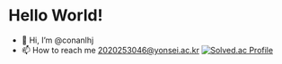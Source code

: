 # Hello World!
- 👋 Hi, I’m @conanlhj
- 📫 How to reach me 2020253046@yonsei.ac.kr
[![Solved.ac Profile](http://mazassumnida.wtf/api/v2/generate_badge?boj=wjdehdtod)](https://solved.ac/conanlhj/)
<!---
conanlhj/conanlhj is a ✨ special ✨ repository because its `README.md` (this file) appears on your GitHub profile.
You can click the Preview link to take a look at your changes.
--->
